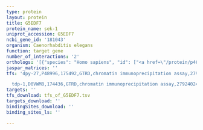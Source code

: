 ```yaml
---
type: protein
layout: protein
title: G5EDF7
protein_name: sek-1
uniprot_accession: G5EDF7
ncbi_gene_id: '181043'
organism: Caenorhabditis elegans
function: target gene
number_of_interactions: '2'
orthologs: '[{"species": "Homo sapiens", "id": ["<a href=\"/protein/p46734\">P46734</a>", "<a href=\"/protein/p52564\">P52564</a>"]}, {"species": "Mus musculus", "id": ["<a href=\"/protein/o09110\">O09110</a>", "<a href=\"/protein/p70236\">P70236</a>"]}, {"species": "Rattus norvegicus", "id": ["B1H230", "<a href=\"/protein/q925d6\">Q925D6</a>"]}, {"species": "Drosophila melanogaster", "id": ["<a href=\"/protein/o62602\">O62602</a>"]}, {"species": "Danio rerio", "id": ["<a href=\"/protein/q9dge0\">Q9DGE0</a>"]}]'
jaspar_matrices: ''
tfs: 'dpy-27,P48996,175492,GTRD,chromatin immunoprecipitation assay,27924024%5Buid%5D,No

  tdp-1,D0VWM8,174436,GTRD,chromatin immunoprecipitation assay,27924024%5Buid%5D,No'
targets: ''
tfs_download: tfs_of_G5EDF7.tsv
targets_download: ''
bindingSites_download: ''
binding_sites_ls: ''

---
```

